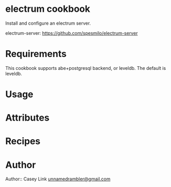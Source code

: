 # electrum cookbook

Install and configure an electrum server.

electrum-server: https://github.com/spesmilo/electrum-server

# Requirements

This cookbook supports abe+postgresql backend, or leveldb. The default is leveldb.

# Usage

# Attributes

# Recipes

# Author

Author:: Casey Link <unnamedrambler@gmail.com>
